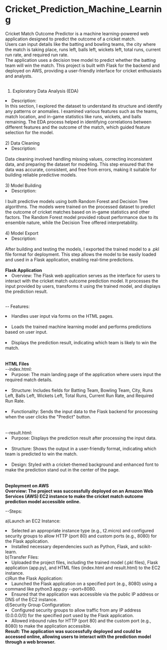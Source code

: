 # Cricket_Prediction_Machine_Learning

Cricket Match Outcome Predictor is a machine learning-powered web application designed to predict the outcome of a cricket match.<br> Users can input details like the batting and bowling teams, the city where the match is taking place, runs left, balls left, wickets left, total runs, current run rate, and required run rate.<br>The application uses a decision tree model to predict whether the batting team will win the match. This project is built with Flask for the backend and deployed on AWS, providing a user-friendly interface for cricket enthusiasts and analysts.<br>
<br>
1) Exploratory Data Analysis (EDA)<br>
<li>Description:<br></li>
In this section, I explored the dataset to understand its structure and identify any patterns or anomalies. I examined various features such as the teams, match location, and in-game statistics like runs, wickets, and balls remaining. The EDA process helped in identifying correlations between different features and the outcome of the match, which guided feature selection for the model.<br>
<br>
2) Data Cleaning<br>
<li>Description:</li><br>
Data cleaning involved handling missing values, correcting inconsistent data, and preparing the dataset for modeling. This step ensured that the data was accurate, consistent, and free from errors, making it suitable for building reliable predictive models.<br>
<br>
3) Model Building<br>
<li>Description:</li><br>
I built predictive models using both Random Forest and Decision Tree algorithms. The models were trained on the processed dataset to predict the outcome of cricket matches based on in-game statistics and other factors. The Random Forest model provided robust performance due to its ensemble nature, while the Decision Tree offered interpretability.<br>
<br>
4) Model Export<br>
<li>Description:</li><br>
After building and testing the models, I exported the trained model to a .pkl file format for deployment. This step allows the model to be easily loaded and used in a Flask application, enabling real-time predictions.<br>
<br>
<b>Flask Application</b><br>
<li>Overview: The Flask web application serves as the interface for users to interact with the cricket match outcome prediction model. It processes the input provided by users, transforms it using the trained model, and displays the prediction result.</li><br>

-- Features:

<li>Handles user input via forms on the HTML pages.</li><br>
<li>Loads the trained machine learning model and performs predictions based on user input.</li><br>
<li>Displays the prediction result, indicating which team is likely to win the match.</li><br>
<br>
<b>HTML Files</b><br>
--index.html:<br>

<li>Purpose: The main landing page of the application where users input the required match details.</li><br>
<li>Structure: Includes fields for Batting Team, Bowling Team, City, Runs Left, Balls Left, Wickets Left, Total Runs, Current Run Rate, and Required Run Rate.</li><br>
<li>Functionality: Sends the input data to the Flask backend for processing when the user clicks the "Predict" button.</li><br>
<br>
--result.html:<br>
<li>Purpose: Displays the prediction result after processing the input data.</li><br>
<li>Structure: Shows the output in a user-friendly format, indicating which team is predicted to win the match.</li><br>
<li>Design: Styled with a cricket-themed background and enhanced font to make the prediction stand out in the center of the page.</li><br>
<br>
<b>Deployment on AWS</b><br>
<b>Overview: The project was successfully deployed on an Amazon Web Services (AWS) EC2 instance to make the cricket match outcome prediction model accessible online.</b><br>

--Steps:

a)Launch an EC2 Instance:

<li>Selected an appropriate instance type (e.g., t2.micro) and configured security groups to allow HTTP (port 80) and custom ports (e.g., 8080) for the Flask application.</li>
<li>Installed necessary dependencies such as Python, Flask, and scikit-learn.</li>
b)Transfer Files:

<li>Uploaded the project files, including the trained model (.pkl files), Flask application (app.py), and HTML files (index.html and result.html) to the EC2 instance.</li>
c)Run the Flask Application:

<li>Launched the Flask application on a specified port (e.g., 8080) using a command like python3 app.py --port=8080.</li>
<li>Ensured that the application was accessible via the public IP address or DNS of the EC2 instance.</li>
d)Security Group Configuration:

<li>Configured security groups to allow traffic from any IP address (0.0.0.0/0) for the specified port used by the Flask application.</li>
<li>Allowed inbound rules for HTTP (port 80) and the custom port (e.g., 8080) to make the application accessible.</li>
<b>Result: The application was successfully deployed and could be accessed online, allowing users to interact with the prediction model through a web browser.</b>

